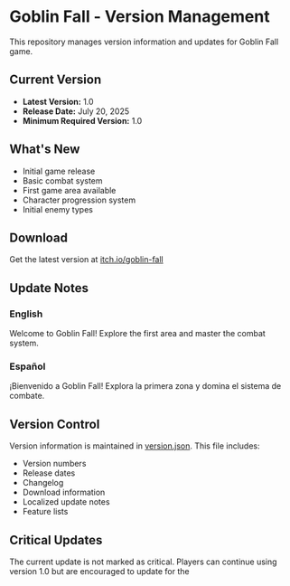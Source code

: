# Goblin Fall - Version Management

This repository manages version information and updates for Goblin Fall game.

## Current Version

- **Latest Version:** 1.0
- **Release Date:** July 20, 2025
- **Minimum Required Version:** 1.0

## What's New

- Initial game release
- Basic combat system
- First game area available
- Character progression system
- Initial enemy types

## Download

Get the latest version at [itch.io/goblin-fall](https://wearymench.itch.io/goblin-fall)

## Update Notes

### English

Welcome to Goblin Fall! Explore the first area and master the combat system.

### Español

¡Bienvenido a Goblin Fall! Explora la primera zona y domina el sistema de combate.

## Version Control

Version information is maintained in [version.json](version.json). This file includes:

- Version numbers
- Release dates
- Changelog
- Download information
- Localized update notes
- Feature lists

## Critical Updates

The current update is not marked as critical. Players can continue using version 1.0 but are encouraged to update for the
